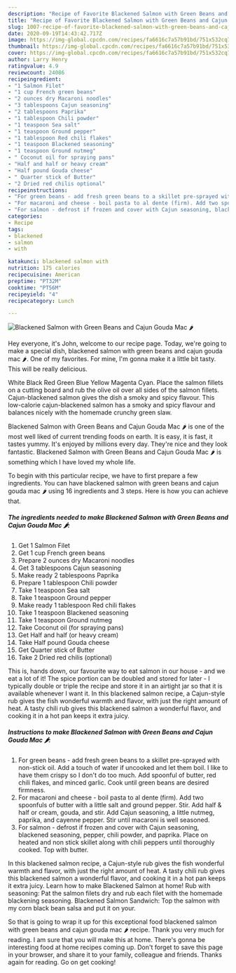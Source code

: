 ```yaml
---
description: "Recipe of Favorite Blackened Salmon with Green Beans and Cajun Gouda Mac 🌶"
title: "Recipe of Favorite Blackened Salmon with Green Beans and Cajun Gouda Mac 🌶"
slug: 1007-recipe-of-favorite-blackened-salmon-with-green-beans-and-cajun-gouda-mac
date: 2020-09-19T14:43:42.717Z
image: https://img-global.cpcdn.com/recipes/fa6616c7a57b91bd/751x532cq70/blackened-salmon-with-green-beans-and-cajun-gouda-mac-🌶-recipe-main-photo.jpg
thumbnail: https://img-global.cpcdn.com/recipes/fa6616c7a57b91bd/751x532cq70/blackened-salmon-with-green-beans-and-cajun-gouda-mac-🌶-recipe-main-photo.jpg
cover: https://img-global.cpcdn.com/recipes/fa6616c7a57b91bd/751x532cq70/blackened-salmon-with-green-beans-and-cajun-gouda-mac-🌶-recipe-main-photo.jpg
author: Larry Henry
ratingvalue: 4.9
reviewcount: 24086
recipeingredient:
- "1 Salmon Filet"
- "1 cup French green beans"
- "2 ounces dry Macaroni noodles"
- "3 tablespoons Cajun seasoning"
- "2 tablespoons Paprika"
- "1 tablespoon Chili powder"
- "1 teaspoon Sea salt"
- "1 teaspoon Ground pepper"
- "1 tablespoon Red chili flakes"
- "1 teaspoon Blackened seasoning"
- "1 teaspoon Ground nutmeg"
- " Coconut oil for spraying pans"
- "Half and half or heavy cream"
- "Half pound Gouda cheese"
- " Quarter stick of Butter"
- "2 Dried red chilis optional"
recipeinstructions:
- "For green beans - add fresh green beans to a skillet pre-sprayed with non-stick oil. Add a touch of water if uncooked and let them boil. I like to have them crispy so I don&#39;t do too much. Add spoonful of butter, red chili flakes, and minced garlic. Cook until green beans are desired firmness."
- "For macaroni and cheese - boil pasta to al dente (firm). Add two spoonfuls of butter with a little salt and ground pepper. Stir. Add half &amp; half or cream, gouda, and stir. Add Cajun seasoning, a little nutmeg, paprika, and cayenne pepper. Stir until macaroni is well seasoned."
- "For salmon - defrost if frozen and cover with Cajun seasoning, blackened seasoning, pepper, chili powder, and paprika. Place on heated and non stick skillet along with chili peppers until thoroughly cooked. Top with butter."
categories:
- Recipe
tags:
- blackened
- salmon
- with

katakunci: blackened salmon with 
nutrition: 175 calories
recipecuisine: American
preptime: "PT32M"
cooktime: "PT56M"
recipeyield: "4"
recipecategory: Lunch

---
```



![Blackened Salmon with Green Beans and Cajun Gouda Mac 🌶](https://img-global.cpcdn.com/recipes/fa6616c7a57b91bd/751x532cq70/blackened-salmon-with-green-beans-and-cajun-gouda-mac-🌶-recipe-main-photo.jpg)

Hey everyone, it's John, welcome to our recipe page. Today, we're going to make a special dish, blackened salmon with green beans and cajun gouda mac 🌶. One of my favorites. For mine, I'm gonna make it a little bit tasty. This will be really delicious.

White Black Red Green Blue Yellow Magenta Cyan. Place the salmon fillets on a cutting board and rub the olive oil over all sides of the salmon fillets. Cajun-blackened salmon gives the dish a smoky and spicy flavour. This low-calorie cajun-blackened salmon has a smoky and spicy flavour and balances nicely with the homemade crunchy green slaw.

Blackened Salmon with Green Beans and Cajun Gouda Mac 🌶 is one of the most well liked of current trending foods on earth. It is easy, it is fast, it tastes yummy. It's enjoyed by millions every day. They're nice and they look fantastic. Blackened Salmon with Green Beans and Cajun Gouda Mac 🌶 is something which I have loved my whole life.


To begin with this particular recipe, we have to first prepare a few ingredients. You can have blackened salmon with green beans and cajun gouda mac 🌶 using 16 ingredients and 3 steps. Here is how you can achieve that.

<!--inarticleads1-->

##### The ingredients needed to make Blackened Salmon with Green Beans and Cajun Gouda Mac 🌶:

1. Get 1 Salmon Filet
1. Get 1 cup French green beans
1. Prepare 2 ounces dry Macaroni noodles
1. Get 3 tablespoons Cajun seasoning
1. Make ready 2 tablespoons Paprika
1. Prepare 1 tablespoon Chili powder
1. Take 1 teaspoon Sea salt
1. Take 1 teaspoon Ground pepper
1. Make ready 1 tablespoon Red chili flakes
1. Take 1 teaspoon Blackened seasoning
1. Take 1 teaspoon Ground nutmeg
1. Take  Coconut oil (for spraying pans)
1. Get Half and half (or heavy cream)
1. Take Half pound Gouda cheese
1. Get  Quarter stick of Butter
1. Take 2 Dried red chilis (optional)


This is, hands down, our favourite way to eat salmon in our house - and we eat a lot of it! The spice portion can be doubled and stored for later - I typically double or triple the recipe and store it in an airtight jar so that it is available whenever I want it. In this blackened salmon recipe, a Cajun-style rub gives the fish wonderful warmth and flavor, with just the right amount of heat. A tasty chili rub gives this blackened salmon a wonderful flavor, and cooking it in a hot pan keeps it extra juicy. 

<!--inarticleads2-->

##### Instructions to make Blackened Salmon with Green Beans and Cajun Gouda Mac 🌶:

1. For green beans - add fresh green beans to a skillet pre-sprayed with non-stick oil. Add a touch of water if uncooked and let them boil. I like to have them crispy so I don&#39;t do too much. Add spoonful of butter, red chili flakes, and minced garlic. Cook until green beans are desired firmness.
1. For macaroni and cheese - boil pasta to al dente (firm). Add two spoonfuls of butter with a little salt and ground pepper. Stir. Add half &amp; half or cream, gouda, and stir. Add Cajun seasoning, a little nutmeg, paprika, and cayenne pepper. Stir until macaroni is well seasoned.
1. For salmon - defrost if frozen and cover with Cajun seasoning, blackened seasoning, pepper, chili powder, and paprika. Place on heated and non stick skillet along with chili peppers until thoroughly cooked. Top with butter.


In this blackened salmon recipe, a Cajun-style rub gives the fish wonderful warmth and flavor, with just the right amount of heat. A tasty chili rub gives this blackened salmon a wonderful flavor, and cooking it in a hot pan keeps it extra juicy. Learn how to make Blackened Salmon at home! Rub with seasoning: Pat the salmon filets dry and rub each filet with the homemade blackening seasoning. Blackened Salmon Sandwich: Top the salmon with my corn black bean salsa and put it on your. 

So that is going to wrap it up for this exceptional food blackened salmon with green beans and cajun gouda mac 🌶 recipe. Thank you very much for reading. I am sure that you will make this at home. There's gonna be interesting food at home recipes coming up. Don't forget to save this page in your browser, and share it to your family, colleague and friends. Thanks again for reading. Go on get cooking!
